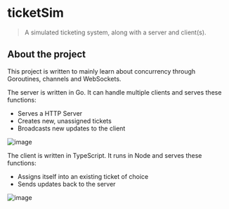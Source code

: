 # ticketSim
> A simulated ticketing system, along with a server and client(s).

## About the project
This project is written to mainly learn about concurrency through Goroutines, channels and WebSockets.

The server is written in Go. It can handle multiple clients and serves these functions:
- Serves a HTTP Server
- Creates new, unassigned tickets
- Broadcasts new updates to the client

![image](https://github.com/brythnl/ticketSim/assets/98424627/0511c6d2-caa5-4d83-a06e-9d52893b94c8)


The client is written in TypeScript. It runs in Node and serves these functions:
- Assigns itself into an existing ticket of choice
- Sends updates back to the server

![image](https://github.com/brythnl/ticketSim/assets/98424627/cc5154fc-4a20-48db-9fd9-87ebda0e330f)
